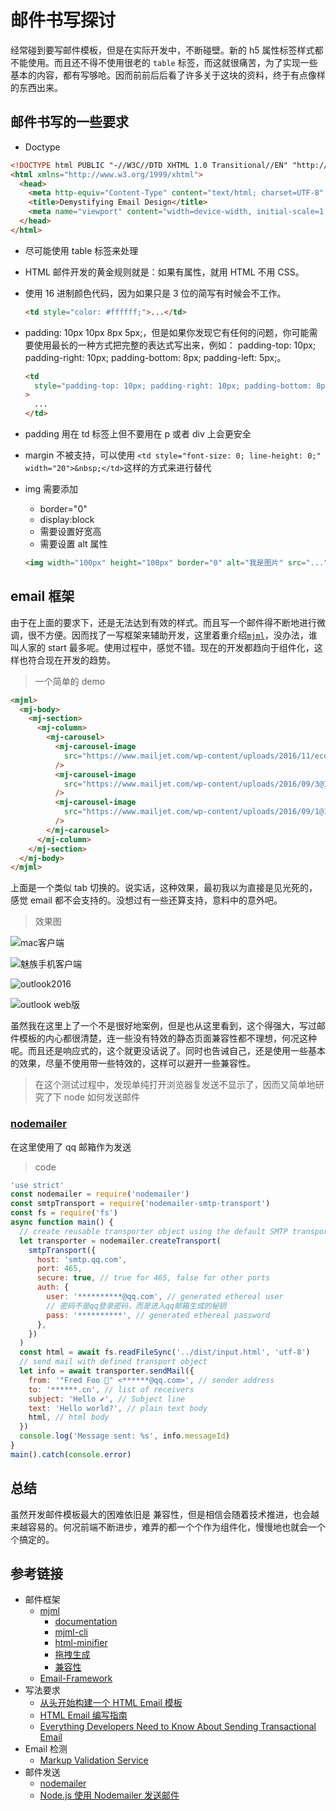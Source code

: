 <!--
 * @LastEditors: Sinosaurus
 -->

# 邮件书写探讨

经常碰到要写邮件模板，但是在实际开发中，不断碰壁。新的 h5 属性标签样式都不能使用。而且还不得不使用很老的 `table` 标签，而这就很痛苦，为了实现一些基本的内容，都有写够呛。因而前前后后看了许多关于这块的资料，终于有点像样的东西出来。

## 邮件书写的一些要求

- Doctype

```html
<!DOCTYPE html PUBLIC "-//W3C//DTD XHTML 1.0 Transitional//EN" "http://www.w3.org/TR/xhtml1/DTD/xhtml1-transitional.dtd">
<html xmlns="http://www.w3.org/1999/xhtml">
  <head>
    <meta http-equiv="Content-Type" content="text/html; charset=UTF-8" />
    <title>Demystifying Email Design</title>
    <meta name="viewport" content="width=device-width, initial-scale=1.0" />
  </head>
</html>
```

- 尽可能使用 table 标签来处理
- HTML 邮件开发的黄金规则就是：如果有属性，就用 HTML 不用 CSS。
- 使用 16 进制颜色代码，因为如果只是 3 位的简写有时候会不工作。
  ```html
  <td style="color: #ffffff;">...</td>
  ```
- padding: 10px 10px 8px 5px;，但是如果你发现它有任何的问题，你可能需要使用最长的一种方式把完整的表达式写出来，例如： padding-top: 10px; padding-right: 10px; padding-bottom: 8px; padding-left: 5px;。
  ```html
  <td
    style="padding-top: 10px; padding-right: 10px; padding-bottom: 8px; padding-left: 5px;"
  >
    ...
  </td>
  ```
- padding 用在 td 标签上但不要用在 p 或者 div 上会更安全
- margin 不被支持，可以使用 `<td style="font-size: 0; line-height: 0;" width="20">&nbsp;</td>`这样的方式来进行替代
- img 需要添加

  - border="0"
  - display:block
  - 需要设置好宽高
  - 需要设置 alt 属性

  ```html
  <img width="100px" height="100px" border="0" alt="我是图片" src="..." />
  ```

## email 框架

由于在上面的要求下，还是无法达到有效的样式。而且写一个邮件得不断地进行微调，很不方便。因而找了一写框架来辅助开发，这里着重介绍[`mjml`](https://github.com/mjmlio/mjml)，没办法，谁叫人家的 start 最多呢。使用过程中，感觉不错。现在的开发都趋向于组件化，这样也符合现在开发的趋势。

> 一个简单的 demo

```html
<mjml>
  <mj-body>
    <mj-section>
      <mj-column>
        <mj-carousel>
          <mj-carousel-image
            src="https://www.mailjet.com/wp-content/uploads/2016/11/ecommerce-guide.jpg"
          />
          <mj-carousel-image
            src="https://www.mailjet.com/wp-content/uploads/2016/09/3@1x.png"
          />
          <mj-carousel-image
            src="https://www.mailjet.com/wp-content/uploads/2016/09/1@1x.png"
          />
        </mj-carousel>
      </mj-column>
    </mj-section>
  </mj-body>
</mjml>
```

上面是一个类似 tab 切换的。说实话，这种效果，最初我以为直接是见光死的，感觉 email 都不会支持的。没想过有一些还算支持，意料中的意外吧。

> 效果图

![mac客户端](./../images/js/email/mac-client.jpg)

![魅族手机客户端](./../images/js/email/mx-email.jpg)

![outlook2016](./../images/js/email/outlook-client.jpg)

![outlook web版](./../images/js/email/outlook-web.jpg)

虽然我在这里上了一个不是很好地案例，但是也从这里看到，这个得强大，写过邮件模板的内心都很清楚，连一些没有特效的静态页面兼容性都不理想，何况这种呢。而且还是响应式的，这个就更没话说了。同时也告诫自己，还是使用一些基本的效果，尽量不使用带一些特效的，这样可以避开一些兼容性。

> 在这个测试过程中，发现单纯打开浏览器复发送不显示了，因而又简单地研究了下 node 如何发送邮件

### [nodemailer](https://nodemailer.com/about/)

在这里使用了 qq 邮箱作为发送

> code

```js
'use strict'
const nodemailer = require('nodemailer')
const smtpTransport = require('nodemailer-smtp-transport')
const fs = require('fs')
async function main() {
  // create reusable transporter object using the default SMTP transport
  let transporter = nodemailer.createTransport(
    smtpTransport({
      host: 'smtp.qq.com',
      port: 465,
      secure: true, // true for 465, false for other ports
      auth: {
        user: '**********@qq.com', // generated ethereal user
        // 密码不是qq登录密码，而是进入qq邮箱生成的秘钥
        pass: '**********', // generated ethereal password
      },
    })
  )
  const html = await fs.readFileSync('../dist/input.html', 'utf-8')
  // send mail with defined transport object
  let info = await transporter.sendMail({
    from: '"Fred Foo 👻" <******@qq.com>', // sender address
    to: '******.cn', // list of receivers
    subject: 'Hello ✔', // Subject line
    text: 'Hello world?', // plain text body
    html, // html body
  })
  console.log('Message sent: %s', info.messageId)
}
main().catch(console.error)
```

## 总结

虽然开发邮件模板最大的困难依旧是 兼容性，但是相信会随着技术推进，也会越来越容易的。何况前端不断进步，难弄的都一个个作为组件化，慢慢地也就会一个个搞定的。

## 参考链接

- 邮件框架
  - [mjml](https://mjml.io/)
    - [documentation](https://mjml.io/documentation/#validating-mjml)
    - [mjml-cli](https://github.com/mjmlio/mjml/blob/master/packages/mjml-cli/README.md)
    - [html-minifier](https://github.com/kangax/html-minifier)
    - [拖拽生成](https://www.mailjet.com/demo/)
    - [兼容性](https://mjml.io/faq#email-clients)
  - [Email-Framework](https://github.com/g13nn/Email-Framework)
- 写法要求
  - [从头开始构建一个 HTML Email 模板](https://webdesign.tutsplus.com/zh-hans/articles/build-an-html-email-template-from-scratch--webdesign-12770)
  - [HTML Email 编写指南](http://www.ruanyifeng.com/blog/2013/06/html_email.html)
  - [Everything Developers Need to Know About Sending Transactional Email](https://webdesign.tutsplus.com/articles/everything-developers-need-to-know-about-sending-transactional-email--cms-31759)
- Email 检测
  - [Markup Validation Service](http://validator.w3.org/#validate_by_upload)
- 邮件发送
  - [nodemailer](https://nodemailer.com/about/)
  - [Node.js 使用 Nodemailer 发送邮件](https://mp.weixin.qq.com/s?__biz=MzU0OTE3MjE1Mw==&mid=2247483763&idx=1&sn=0166a93351c092aeb2c4efb8c0e0a4b3&chksm=fbb2a7a5ccc52eb3b241f32601a23be8a431e671ff493327ff61becc4f4ceb1da319ec6c8ea8#rd)
